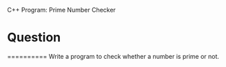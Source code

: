 C++ Program: Prime Number Checker

# Question
==========
Write a program to check whether a number is prime or not.
